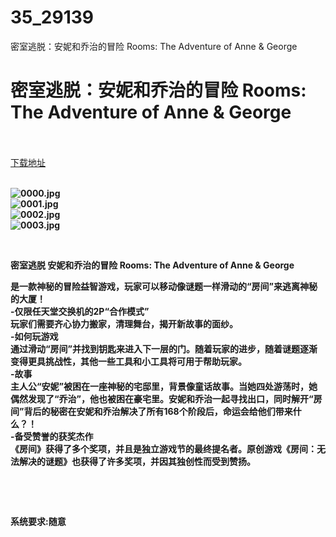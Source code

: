# 35_29139
密室逃脱：安妮和乔治的冒险 Rooms: The Adventure of Anne &amp; George
# 密室逃脱：安妮和乔治的冒险 Rooms: The Adventure of Anne & George
 <br/></br>
[下载地址](https://www.switch520.cc/article/29139 "下载地址")
<br/></br>

<p><strong><img title="0000.jpg" src="https://www.switch520.cc/muke_img/2022_04_05_32db1584c371c.jpg" alt="0000.jpg"></strong><br>
<strong><img title="0001.jpg" src="https://www.switch520.cc/muke_img/2022_04_05_1b7b944b7ed43.jpg" alt="0001.jpg"></strong><br>
<strong><img title="0002.jpg" src="https://www.switch520.cc/muke_img/2022_04_05_ec72786deaa1d.jpg" alt="0002.jpg"></strong><br>
<strong><img title="0003.jpg" src="https://www.switch520.cc/muke_img/2022_04_05_c341a0be85d0b.jpg" alt="0003.jpg">&nbsp;</strong></p>
<p>&nbsp;</p>
<p><strong>密室逃脱 安妮和乔治的冒险 Rooms: The Adventure of Anne &amp; George</strong></p>
<p><strong>是一款神秘的冒险益智游戏，玩家可以移动像谜题一样滑动的“房间”来逃离神秘的大厦！</strong><br>
<strong>-仅限任天堂交换机的2P“合作模式”</strong><br>
<strong>玩家们需要齐心协力搬家，清理舞台，揭开新故事的面纱。</strong><br>
<strong>-如何玩游戏</strong><br>
<strong>通过滑动“房间”并找到钥匙来进入下一层的门。随着玩家的进步，随着谜题逐渐变得更具挑战性，其他一些工具和小工具将可用于帮助玩家。</strong><br>
<strong>-故事</strong><br>
<strong>主人公“安妮”被困在一座神秘的宅邸里，背景像童话故事。当她四处游荡时，她偶然发现了“乔治”，他也被困在豪宅里。安妮和乔治一起寻找出口，同时解开“房间”背后的秘密在安妮和乔治解决了所有168个阶段后，命运会给他们带来什么？！</strong><br>
<strong>-备受赞誉的获奖杰作</strong><br>
<strong>《房间》获得了多个奖项，并且是独立游戏节的最终提名者。原创游戏《房间：无法解决的谜题》也获得了许多奖项，并因其独创性而受到赞扬。</strong></p>
<p>&nbsp;</p>
<p>&nbsp;</p>
<p><strong>系统要求:随意</strong></p>



<p>&nbsp;</p>
